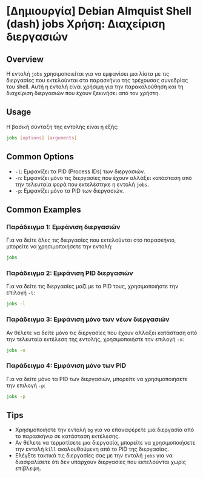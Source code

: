 # [Δημιουργία] Debian Almquist Shell (dash) jobs Χρήση: Διαχείριση διεργασιών

## Overview
Η εντολή `jobs` χρησιμοποιείται για να εμφανίσει μια λίστα με τις διεργασίες που εκτελούνται στο παρασκήνιο της τρέχουσας συνεδρίας του shell. Αυτή η εντολή είναι χρήσιμη για την παρακολούθηση και τη διαχείριση διεργασιών που έχουν ξεκινήσει από τον χρήστη.

## Usage
Η βασική σύνταξη της εντολής είναι η εξής:

```sh
jobs [options] [arguments]
```

## Common Options
- `-l`: Εμφανίζει τα PID (Process IDs) των διεργασιών.
- `-n`: Εμφανίζει μόνο τις διεργασίες που έχουν αλλάξει κατάσταση από την τελευταία φορά που εκτελέστηκε η εντολή `jobs`.
- `-p`: Εμφανίζει μόνο τα PID των διεργασιών.

## Common Examples
### Παράδειγμα 1: Εμφάνιση διεργασιών
Για να δείτε όλες τις διεργασίες που εκτελούνται στο παρασκήνιο, μπορείτε να χρησιμοποιήσετε την εντολή:

```sh
jobs
```

### Παράδειγμα 2: Εμφάνιση PID διεργασιών
Για να δείτε τις διεργασίες μαζί με τα PID τους, χρησιμοποιήστε την επιλογή `-l`:

```sh
jobs -l
```

### Παράδειγμα 3: Εμφάνιση μόνο των νέων διεργασιών
Αν θέλετε να δείτε μόνο τις διεργασίες που έχουν αλλάξει κατάσταση από την τελευταία εκτέλεση της εντολής, χρησιμοποιήστε την επιλογή `-n`:

```sh
jobs -n
```

### Παράδειγμα 4: Εμφάνιση μόνο των PID
Για να δείτε μόνο τα PID των διεργασιών, μπορείτε να χρησιμοποιήσετε την επιλογή `-p`:

```sh
jobs -p
```

## Tips
- Χρησιμοποιήστε την εντολή `bg` για να επαναφέρετε μια διεργασία από το παρασκήνιο σε κατάσταση εκτέλεσης.
- Αν θέλετε να τερματίσετε μια διεργασία, μπορείτε να χρησιμοποιήσετε την εντολή `kill` ακολουθούμενη από το PID της διεργασίας.
- Ελέγξτε τακτικά τις διεργασίες σας με την εντολή `jobs` για να διασφαλίσετε ότι δεν υπάρχουν διεργασίες που εκτελούνται χωρίς επίβλεψη.
